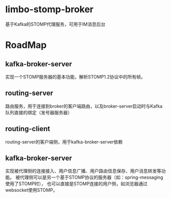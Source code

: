# limbo-stomp-broker
基于Kafka的STOMP代理服务，可用于IM消息后台

# RoadMap

## kafka-broker-server
实现一个STOMP服务器的基本功能，解析STOMP1.2协议中的所有帧。

## routing-server
路由服务，用于连接到broker的客户端路由，以及broker-server启动时与Kafka队列直接的绑定（发号器服务器）

## routing-client
routing-server的客户端侧，用于kafka-broker-server依赖

## kafka-broker-server
实现被代理侧的连接接入、用户信息广播、用户路由信息保存、用户消息转发等功能。
被代理侧可以是另一个基于STOMP协议的服务器（如：spring-messaging使用了STOMP时）， 也可以直接是STOMP连接的用户侧，如浏览器通过websocket使用STOMP。